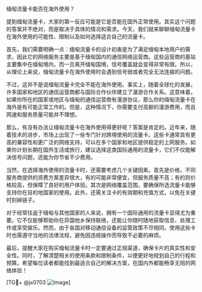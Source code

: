 缅甸流量卡能否在海外使用？

提到缅甸流量卡，大家的第一反应可能是它是否能在国外正常使用。其实这个问题的答案并不绝对，而是取决于具体的情况和需求。今天，我们就来聊聊缅甸流量卡在海外使用的可能性、限制以及如何选择适合自己的流量卡。

首先，我们需要明确一点：缅甸流量卡的设计初衷是为了满足缅甸本地用户的需求，因此它的网络服务主要是基于缅甸国内的通信网络运营商。这些运营商的基站主要集中在缅甸境内，而一旦离开缅甸国境，信号覆盖就会变得非常有限。所以，从理论上来说，缅甸流量卡在海外使用时会遇到信号弱或者完全无法连接的问题。

不过，这并不是说缅甸流量卡完全不能在海外使用。事实上，随着全球化的发展，许多国家和地区的通信运营商都与国际合作伙伴建立了漫游合作关系。这意味着，如果你所在的国家或地区与缅甸的通信运营商有漫游协议，那么你的缅甸流量卡在海外是有可能正常工作的。但是，这种情况下，你需要支付高额的漫游费用，而且网速和服务质量可能并不理想。

那么，有没有办法让缅甸流量卡在海外使用得更好呢？答案是肯定的。近年来，随着技术的进步，市场上出现了一些专门针对跨境使用的流量卡。这些卡通常具有更高的兼容性和更广泛的网络支持，可以在多个国家和地区提供稳定的上网服务。如果你计划长期在国外生活或旅行，建议选择这类国际通用的流量卡，它们不仅能解决信号问题，还能为你节省不少费用。

当然，在选择海外使用的流量卡时，还需要考虑几个关键因素。首先是价格，不同服务商提供的资费方案差异很大，有的可能非常便宜，但服务质量不高；有的则价格较高，但保障了良好的用户体验。其次是网络覆盖范围，要确保所选流量卡能够支持你在目的地国家的使用。此外，还需关注卡的有效期和充值方式，以免在关键时刻掉链子。

对于经常往返于缅甸与其他国家的人来说，拥有一个国际通用的流量卡显得尤为重要。它不仅能够帮助你在异国他乡保持联络，还能让你随时随地获取信息、处理工作或享受娱乐。然而，由于各国对移动通信设备的监管政策不尽相同，使用这些卡时也需遵守当地的法律法规，避免因违规操作而导致不必要的麻烦。

最后，提醒大家在购买缅甸流量卡时一定要通过正规渠道，确保卡片的真实性和安全性。同时，了解清楚相关的使用条款和限制条件，以便更好地规划自己的行程和预算。希望每位读者都能找到最适合自己的解决方案，在国内外都能畅享无阻的网络体验！

[TG💪+ @jx0703 ![Image](https://github.com/user-attachments/assets/dbca1d08-cadb-493c-b0ec-ad6f7a83f270)]